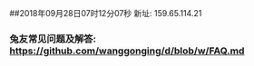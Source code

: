 ##2018年09月28日07时12分07秒 新址: 159.65.114.21
### 兔友常见问题及解答: https://github.com/wanggonging/d/blob/w/FAQ.md
